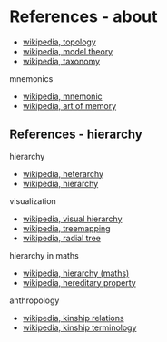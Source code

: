 
<!-- ======================================================================= -->
# References - about

* [wikipedia, topology](https://en.wikipedia.org/wiki/Topology)
* [wikipedia, model theory](https://en.wikipedia.org/wiki/Model_theory)
* [wikipedia, taxonomy](https://en.wikipedia.org/wiki/Taxonomy_%28general%29)

mnemonics

* [wikipedia, mnemonic](https://en.wikipedia.org/wiki/Mnemonic)
* [wikipedia, art of memory](https://en.wikipedia.org/wiki/Art_of_memory)

<!-- ======================================================================= -->
## References - hierarchy

hierarchy

* [wikipedia, heterarchy](https://en.wikipedia.org/wiki/Heterarchy)
* [wikipedia, hierarchy](https://en.wikipedia.org/wiki/Hierarchy)

visualization

* [wikipedia, visual hierarchy](https://en.wikipedia.org/wiki/Visual_hierarchy)
* [wikipedia, treemapping](https://en.wikipedia.org/wiki/Treemapping)
* [wikipedia, radial tree](https://en.wikipedia.org/wiki/Radial_tree)

hierarchy in maths

* [wikipedia, hierarchy (maths)](https://en.wikipedia.org/wiki/Hierarchy_%28mathematics%29)
* [wikipedia, hereditary property](https://en.wikipedia.org/wiki/Hereditary_property)

anthropology

* [wikipedia, kinship relations](https://en.wikipedia.org/wiki/Kinship)
* [wikipedia, kinship terminology](https://en.wikipedia.org/wiki/Kinship_terminology)
